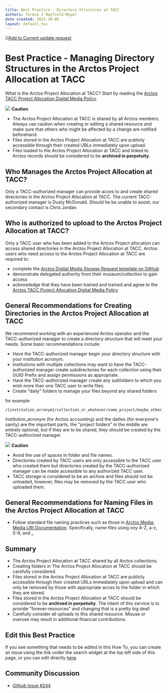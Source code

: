 ```yaml
---
title: Best Practice - Directory Structures at TACC 
authors: Teresa J Mayfield-Meyer
date created: 2021-10-06
layout: default_toc
---
```


//[Add to Current update request](https://github.com/ArctosDB/documentation-wiki/issues/244)

# Best Practice - Managing Directory Structures in the Arctos Project Allocation at TACC 

What is the Arctos Project Allocation at TACC? Start by reading the [Arctos TACC Project Allocation Digital Media Policy](https://docs.google.com/document/d/1unq0N5bKDCVznnbHpe21Xiy4K4spW4b7g-YqqcDd2nQ/edit?usp=sharing). 

![](https://raw.githubusercontent.com/ArctosDB/documentation-wiki/gh-pages/tutorial_images/Bear%20Caution.jpg) **Caution**  

* The Arctos Project Allocation at TACC is shared by all Arctos members. Always use caution when creating or editing a shared resource and make sure that others who might be affected by a change are notified beforehand. 
* Files stored in the Arctos Project Allocation at TACC are publicly accessible through their created URLs immediately upon upload.
* Files loaded to the Arctos Project Allocation at TACC and linked to Arctos records should be considered to be **archived in perpetuity**.

## Who Manages the Arctos Project Allocation at TACC?
Only a TACC-authorized manager can provide acces to and create shared directories in the Arctos Project Allocation at TACC.
The current TACC-authorized manager is Dusty McDonald. Should he be unable to assist, our secondary contact is Chris Jordan.

## Who is authorized to upload to the Arctos Project Allocation at TACC?
Only a TACC user who has been added to the Artcos Project allocation can access shared directories in the Arctos Project Allocation at TACC. Arctos users who need access to the Arctos Project Allocation at TACC are required to:

* complete the [Arctos Digital Media Storage Request template on GitHub](https://github.com/ArctosDB/internal/issues/new?assignees=&labels=Digital+Media+Storage+Request&template=arctos-digital-media-storage-request.md&title=Arctos+Digital+Media+Storage+Request) 
* demonstrate delegated authority from their museum/collection to gain access 
* acknowledge that they have been trained and trained and agree to the [Arctos TACC Project Allocation Digital Media Policy](https://docs.google.com/document/d/1unq0N5bKDCVznnbHpe21Xiy4K4spW4b7g-YqqcDd2nQ/edit?usp=sharing) 

## General Recommendations for Creating Directories in the Arctos Project Allocation at TACC

We recommend working with an experienced Arctos operator and the TACC-authorized manager to create a directory structure that will meet your needs. Some basic recommendations include:

* Have the TACC-authorized manager begin your directory structure with your institution acronym.
* Institutions with multiple collections may want to have the TACC-authorized manager create subdirectories for each collection using their GUID Prefix and assign permissions as appropriate.
* Have the TACC-authorized manager create any subfolders to which you wish more than one TACC user to write files.
* Create "daily" folders to manage your files beyond any shared folders 

for example
```
/{institution_acronym}/collection_or_whatever/some_project/maybe_other_stuff/{yyyy_mm_dd}/
```
institution_acronym (for Arctos accounting) and the dailies (for everyone's sanity) are the important parts, the "project folders" in the middle are entirely optional, but if they are to be shared, they should be created by the TACC-authorized manager.

![](https://raw.githubusercontent.com/ArctosDB/documentation-wiki/gh-pages/tutorial_images/Bear%20Caution.jpg) **Caution**  

* Avoid the use of spaces in folder and file names.
* Directories created by TACC users are only accessible to the TACC user who created them but directories created by the TACC-authorized manager can be made accessible to any authorized TACC user. 
* TACC storage is considered to be an archive and files should not be unloaded, however, files may be removed by the TACC user who uploaded them.

## General Recommendations for Naming Files in the Arctos Project Allocation at TACC
* Follow standard file naming practices such as those in [Arctos Media: Media URI Documentation](documentation/media.html#media-uri). Specifically, name files using ony A-Z, a-z, 0-9, and _ 

## Summary

 - The Arctos Project Allocation at TACC shared by all Arctos collections.
 - Creating folders in The Arctos Project Allocation at TACC should be carefully considered.
 - Files stored in the Arctos Project Allocation at TACC are publicly accessible through their created URLs immediately upon upload and can only be removed by those with appropriate acces to the folder in which they are stored.
 - Files stored in the Arctos Project Allocation at TACC should be considered to be **archived in perpetuity**. The intent of this service is to provide "forever-resources" and changing that is a pretty big deal!
 - Carefully consider all uploads to this shared resource. Misuse or overuse may result in additional financial contributions.
 
## Edit this Best Practice

If you see something that needs to be edited in this How To, you can create an issue using the link under the search widget at the top left side of this page, or you can edit directly [here](https://github.com/ArctosDB/documentation-wiki/edit/gh-pages/_best_practices/TACC_allocation.markdown).


## Community Discussion
- [Github Issue #244](https://github.com/ArctosDB/documentation-wiki/issues/244)
